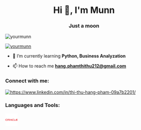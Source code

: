 <h1 align="center">Hi 👋, I'm Munn</h1>
<h3 align="center">Just a moon</h3>

<p align="left"> <img src="https://komarev.com/ghpvc/?username=yourmunn&label=Profile%20views&color=0e75b6&style=flat" alt="yourmunn" /> </p>

<p align="left"> <a href="https://github.com/ryo-ma/github-profile-trophy"><img src="https://github-profile-trophy.vercel.app/?username=yourmunn" alt="yourmunn" /></a> </p>

- 🌱 I’m currently learning **Python, Business Analyzation**

- 📫 How to reach me **hang.phamthithu212@gmail.com**

<h3 align="left">Connect with me:</h3>
<p align="left">
<a href="https://linkedin.com/in/https://www.linkedin.com/in/thi-thu-hang-pham-09a7b2201/" target="blank"><img align="center" src="https://raw.githubusercontent.com/rahuldkjain/github-profile-readme-generator/master/src/images/icons/Social/linked-in-alt.svg" alt="https://www.linkedin.com/in/thi-thu-hang-pham-09a7b2201/" height="30" width="40" /></a>
</p>

<h3 align="left">Languages and Tools:</h3>
</a> <a href="https://www.oracle.com/" target="_blank" rel="noreferrer"> <img src="https://raw.githubusercontent.com/devicons/devicon/master/icons/oracle/oracle-original.svg" alt="oracle" width="40" height="40"/> 
